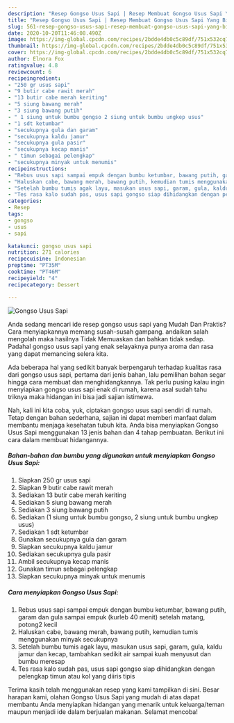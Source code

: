 ```yaml
---
description: "Resep Gongso Usus Sapi | Resep Membuat Gongso Usus Sapi Yang Bisa Manjain Lidah"
title: "Resep Gongso Usus Sapi | Resep Membuat Gongso Usus Sapi Yang Bisa Manjain Lidah"
slug: 561-resep-gongso-usus-sapi-resep-membuat-gongso-usus-sapi-yang-bisa-manjain-lidah
date: 2020-10-20T11:46:08.490Z
image: https://img-global.cpcdn.com/recipes/2bdde4db0c5c89df/751x532cq70/gongso-usus-sapi-foto-resep-utama.jpg
thumbnail: https://img-global.cpcdn.com/recipes/2bdde4db0c5c89df/751x532cq70/gongso-usus-sapi-foto-resep-utama.jpg
cover: https://img-global.cpcdn.com/recipes/2bdde4db0c5c89df/751x532cq70/gongso-usus-sapi-foto-resep-utama.jpg
author: Elnora Fox
ratingvalue: 4.8
reviewcount: 6
recipeingredient:
- "250 gr usus sapi"
- "9 butir cabe rawit merah"
- "13 butir cabe merah keriting"
- "5 siung bawang merah"
- "3 siung bawang putih"
- " 1 siung untuk bumbu gongso 2 siung untuk bumbu ungkep usus"
- "1 sdt ketumbar"
- "secukupnya gula dan garam"
- "secukupnya kaldu jamur"
- "secukupnya gula pasir"
- "secukupnya kecap manis"
- " timun sebagai pelengkap"
- "secukupnya minyak untuk menumis"
recipeinstructions:
- "Rebus usus sapi sampai empuk dengan bumbu ketumbar, bawang putih, garam dan gula sampai empuk (kurleb 40 menit) setelah matang, potong2 kecil"
- "Haluskan cabe, bawang merah, bawang putih, kemudian tumis menggunakan minyak secukupnya"
- "Setelah bumbu tumis agak layu, masukan usus sapi, garam, gula, kaldu jamur dan kecap, tambahkan sedikit air sampai kuah menyusut dan bumbu meresap"
- "Tes rasa kalo sudah pas, usus sapi gongso siap dihidangkan dengan pelengkap timun atau kol yang diiris tipis"
categories:
- Resep
tags:
- gongso
- usus
- sapi

katakunci: gongso usus sapi 
nutrition: 271 calories
recipecuisine: Indonesian
preptime: "PT35M"
cooktime: "PT46M"
recipeyield: "4"
recipecategory: Dessert

---
```



![Gongso Usus Sapi](https://img-global.cpcdn.com/recipes/2bdde4db0c5c89df/751x532cq70/gongso-usus-sapi-foto-resep-utama.jpg)

Anda sedang mencari ide resep gongso usus sapi yang Mudah Dan Praktis? Cara menyiapkannya memang susah-susah gampang. andaikan salah mengolah maka hasilnya Tidak Memuaskan dan bahkan tidak sedap. Padahal gongso usus sapi yang enak selayaknya punya aroma dan rasa yang dapat memancing selera kita.



Ada beberapa hal yang sedikit banyak berpengaruh terhadap kualitas rasa dari gongso usus sapi, pertama dari jenis bahan, lalu pemilihan bahan segar hingga cara membuat dan menghidangkannya. Tak perlu pusing kalau ingin menyiapkan gongso usus sapi enak di rumah, karena asal sudah tahu triknya maka hidangan ini bisa jadi sajian istimewa.


Nah, kali ini kita coba, yuk, ciptakan gongso usus sapi sendiri di rumah. Tetap dengan bahan sederhana, sajian ini dapat memberi manfaat dalam membantu menjaga kesehatan tubuh kita. Anda bisa menyiapkan Gongso Usus Sapi menggunakan 13 jenis bahan dan 4 tahap pembuatan. Berikut ini cara dalam membuat hidangannya.

<!--inarticleads1-->

##### Bahan-bahan dan bumbu yang digunakan untuk menyiapkan Gongso Usus Sapi:

1. Siapkan 250 gr usus sapi
1. Siapkan 9 butir cabe rawit merah
1. Sediakan 13 butir cabe merah keriting
1. Sediakan 5 siung bawang merah
1. Sediakan 3 siung bawang putih
1. Sediakan  (1 siung untuk bumbu gongso, 2 siung untuk bumbu ungkep usus)
1. Sediakan 1 sdt ketumbar
1. Gunakan secukupnya gula dan garam
1. Siapkan secukupnya kaldu jamur
1. Sediakan secukupnya gula pasir
1. Ambil secukupnya kecap manis
1. Gunakan  timun sebagai pelengkap
1. Siapkan secukupnya minyak untuk menumis




<!--inarticleads2-->

##### Cara menyiapkan Gongso Usus Sapi:

1. Rebus usus sapi sampai empuk dengan bumbu ketumbar, bawang putih, garam dan gula sampai empuk (kurleb 40 menit) setelah matang, potong2 kecil
1. Haluskan cabe, bawang merah, bawang putih, kemudian tumis menggunakan minyak secukupnya
1. Setelah bumbu tumis agak layu, masukan usus sapi, garam, gula, kaldu jamur dan kecap, tambahkan sedikit air sampai kuah menyusut dan bumbu meresap
1. Tes rasa kalo sudah pas, usus sapi gongso siap dihidangkan dengan pelengkap timun atau kol yang diiris tipis




Terima kasih telah menggunakan resep yang kami tampilkan di sini. Besar harapan kami, olahan Gongso Usus Sapi yang mudah di atas dapat membantu Anda menyiapkan hidangan yang menarik untuk keluarga/teman maupun menjadi ide dalam berjualan makanan. Selamat mencoba!
